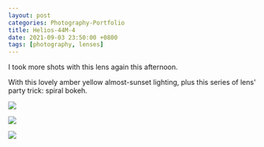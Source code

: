 ```yaml
---
layout: post
categories: Photography-Portfolio
title: Helios-44M-4
date: 2021-09-03 23:50:00 +0800
tags: [photography, lenses]
---
```


I took more shots with this lens again this afternoon.

With this lovely amber yellow almost-sunset lighting, plus this series of lens' party trick: spiral bokeh.

![](/assets/images/posts/2021-09-03-Playing-with-Helios-44M-4/1010042_sRGB.jpg)

![](/assets/images/posts/2021-09-03-Playing-with-Helios-44M-4/1010045_sRGB.jpg)

![](/assets/images/posts/2021-09-03-Playing-with-Helios-44M-4/1010046_sRGB.jpg)
